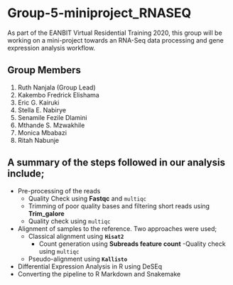 # Group-5-miniproject_RNASEQ
As part of the EANBIT Virtual Residential Training 2020, this group will be working on a mini-project towards an RNA-Seq data processing and gene expression analysis workflow. 

## Group Members
1. Ruth Nanjala (Group Lead)
1. Kakembo Fredrick Elishama
1. Eric G. Kairuki
1. Stella E. Nabirye
1. Senamile Fezile Dlamini
1. Mthande S. Mzwakhile
1. Monica Mbabazi
1. Ritah Nabunje

## A summary of the steps followed in our analysis include; 

- Pre-processing of the reads
  - Quality Check using **Fastqc** and `multiqc`
  - Trimming of poor quality bases and filtering short reads using **Trim_galore**
  - Quality check using `multiqc`
- Alignment of samples to the reference. Two approaches were used; 
  - Classical alignment using **`Hisat2`**
    - Count generation using **Subreads feature count**
      -Quality check using `multiqc`
  - Pseudo-alignment using **`Kallisto`**
- Differential Expression Analysis in R using DeSEq
- Converting the pipeline to R Markdown and Snakemake

